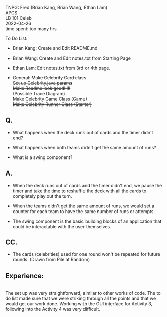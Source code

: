 TNPG: Fred (Brian Kang, Brian Wang, Ethan Lam)<br>
APCS<br>
LB 101 Celeb<br>
2022-04-26<br>
time spent: too many hrs<br>

To Do List:<br>

*  Brian Kang: Create and Edit README.md

*  Brian Wang: Create and Edit notes.txt from Starting Page

*  Ethan Lam: Edit notes.txt from 3rd or 4th page.

*  General: ~~Make Celebrity Card class~~<br>
           ~~Set up Celebrity.java params~~<br>
           ~~Make Readme look good!!!!!~~<br>
           (Possible Trace Diagram)<br>
           Make Celebrity Game Class (Game)<br>
           ~~Make Celebrity Runner Class (Starter)~~<br>
           

<h2>Q.</h2>

* What happens when the deck runs out of cards and the timer didn't end?

* What happens when both teams didn't get the same amount of runs?  

* What is a swing component?      

<h2>A.</h2> 

* When the deck runs out of cards and the timer didn't end, we pause the timer and take the time to reshuffle the deck with all the cards to completely play out the turn.

* When the teams didn't get the same amount of runs, we would set a counter for each team to have the same number of runs or attempts.

* The swing component is the basic building blocks of an application that could be interactable with the user themselves.  

<h2>CC.</h2> 

* The cards (celebrities) used for one round won't be repeated for future rounds. (Drawn from Pile at Random)

<h2>Experience:</h2><br> The set up was very straightforward, similar to other works of code. The to do list made sure that we were striking through all the points and that we would get our work done. Working with the GUI interface for Activity 3, following into the
	Activity 4 was very difficult.
